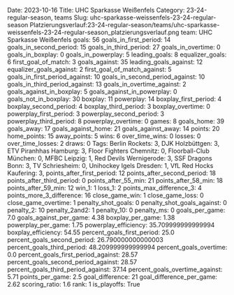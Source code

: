 Date: 2023-10-16
Title: UHC Sparkasse Weißenfels
Category: 23-24-regular-season, teams
Slug: uhc-sparkasse-weissenfels-23-24-regular-season
Platzierungsverlauf:23-24-regular-season/teams/uhc-sparkasse-weissenfels-23-24-regular-season_platzierungsverlauf.png
team: UHC Sparkasse Weißenfels
goals: 56
goals_in_first_period: 14
goals_in_second_period: 15
goals_in_third_period: 27
goals_in_overtime: 0
goals_in_boxplay: 0
goals_in_powerplay: 5
leading_goals: 8
equalizer_goals: 6
first_goal_of_match: 3
goals_against: 35
leading_goals_against: 12
equalizer_goals_against: 2
first_goal_of_match_against: 5
goals_in_first_period_against: 10
goals_in_second_period_against: 10
goals_in_third_period_against: 13
goals_in_overtime_against: 2
goals_against_in_boxplay: 5
goals_against_in_powerplay: 0
goals_not_in_boxplay: 30
boxplay: 11
powerplay: 14
boxplay_first_period: 4
boxplay_second_period: 4
boxplay_third_period: 3
boxplay_overtime: 0
powerplay_first_period: 3
powerplay_second_period: 3
powerplay_third_period: 8
powerplay_overtime: 0
games: 8
goals_home: 39
goals_away: 17
goals_against_home: 21
goals_against_away: 14
points: 20
home_points: 15
away_points: 5
wins: 6
over_time_wins: 0
losses: 0
over_time_losses: 2
draws: 0
Tags:  Berlin Rockets: 3,  DJK Holzbüttgen: 3,  ETV Piranhhas Hamburg: 3,  Floor Fighters Chemnitz: 0,  Floorball-Club München: 0,  MFBC Leipzig: 1,  Red Devils Wernigerode: 3,  SSF Dragons Bonn: 3,  TV Schriesheim: 0,  Unihockey Igels Dresden: 1,  VfL Red Hocks Kaufering: 3,
points_after_first_period: 12
points_after_second_period: 18
points_after_third_period: 0
points_after_55_min: 21
points_after_58_min: 18
points_after_59_min: 12
win_1: 1
loss_1: 2
points_max_difference_3: 4
points_more_3_difference: 16
close_game_win: 1
close_game_loss: 0
close_game_overtime: 1
penalty_shot_goals: 0
penalty_shot_goals_against: 0
penalty_2: 10
penalty_2and2: 1
penalty_10: 0
penalty_ms: 0
goals_per_game: 7.0
goals_against_per_game: 4.38
boxplay_per_game: 1.38
powerplay_per_game: 1.75
powerplay_efficiency: 35.709999999999994
boxplay_efficiency: 54.55
percent_goals_first_period: 25.0
percent_goals_second_period: 26.790000000000003
percent_goals_third_period: 48.209999999999994
percent_goals_overtime: 0.0
percent_goals_first_period_against: 28.57
percent_goals_second_period_against: 28.57
percent_goals_third_period_against: 37.14
percent_goals_overtime_against: 5.71
points_per_game: 2.5
goal_difference: 21
goal_difference_per_game: 2.62
scoring_ratio: 1.6
rank: 1
is_playoffs: True
